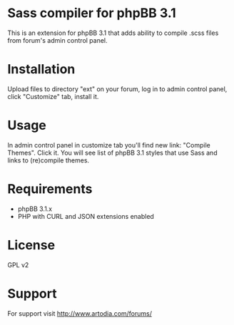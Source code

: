 # Sass compiler for phpBB 3.1

This is an extension for phpBB 3.1 that adds ability to compile .scss files from forum's admin control panel.

# Installation

Upload files to directory "ext" on your forum, log in to admin control panel, click "Customize" tab, install it.

# Usage

In admin control panel in customize tab you'll find new link: "Compile Themes". 
Click it. You will see list of phpBB 3.1 styles that use Sass and links to (re)compile themes.

# Requirements

- phpBB 3.1.x
- PHP with CURL and JSON extensions enabled

# License

GPL v2

# Support

For support visit http://www.artodia.com/forums/